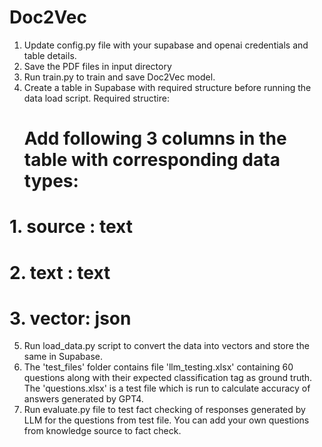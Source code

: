 # Doc2Vec

1. Update config.py file with your supabase and openai credentials and table details.
2. Save the PDF files in input directory
3. Run train.py to train and save Doc2Vec model.
4. Create a table in Supabase with required structure before running the data load script.
   Required structire:  
   # Add following 3 columns in the table with corresponding data types:
# 1. source : text
# 2. text : text
# 3. vector: json
5. Run load_data.py script to convert the data into vectors and store the same in Supabase.
6. The 'test_files' folder contains file 'llm_testing.xlsx' containing 60 questions along with their expected classification tag as ground truth. The 'questions.xlsx' is a test file which is run to calculate accuracy of answers generated by GPT4.
7. Run evaluate.py file to test fact checking of responses generated by LLM for the questions from test file. You can add your own questions from knowledge source to fact check.
